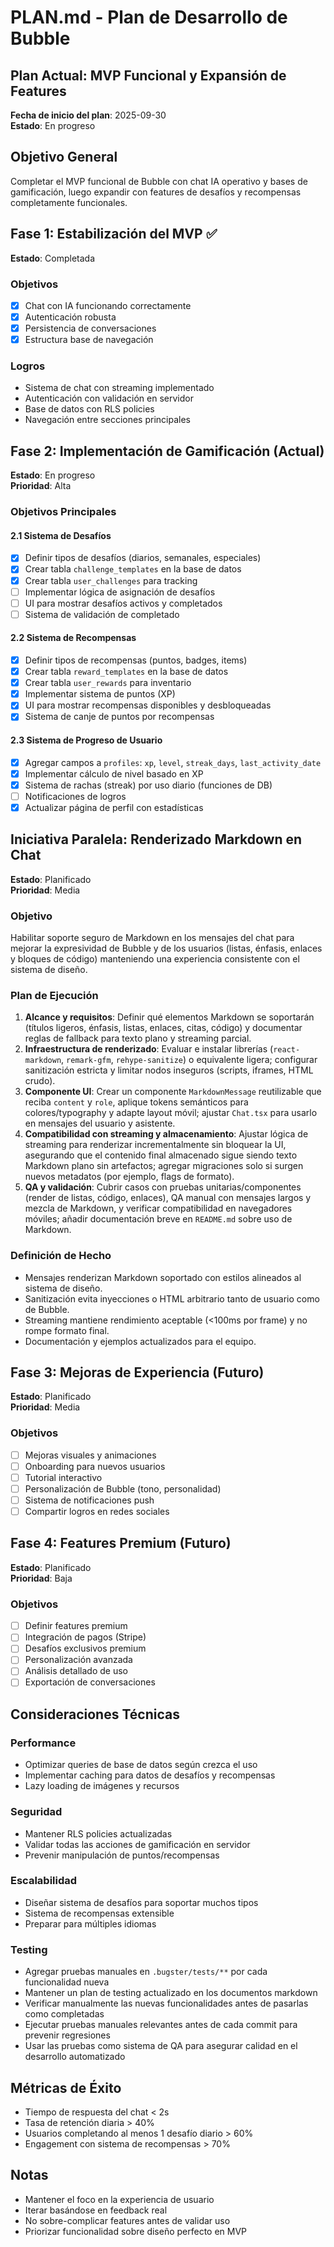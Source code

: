 # PLAN.md - Plan de Desarrollo de Bubble

## Plan Actual: MVP Funcional y Expansión de Features

**Fecha de inicio del plan**: 2025-09-30  
**Estado**: En progreso

## Objetivo General
Completar el MVP funcional de Bubble con chat IA operativo y bases de gamificación, luego expandir con features de desafíos y recompensas completamente funcionales.

## Fase 1: Estabilización del MVP ✅
**Estado**: Completada

### Objetivos
- [x] Chat con IA funcionando correctamente
- [x] Autenticación robusta
- [x] Persistencia de conversaciones
- [x] Estructura base de navegación

### Logros
- Sistema de chat con streaming implementado
- Autenticación con validación en servidor
- Base de datos con RLS policies
- Navegación entre secciones principales

## Fase 2: Implementación de Gamificación (Actual)
**Estado**: En progreso  
**Prioridad**: Alta

### Objetivos Principales

#### 2.1 Sistema de Desafíos
- [x] Definir tipos de desafíos (diarios, semanales, especiales)
- [x] Crear tabla `challenge_templates` en la base de datos
- [x] Crear tabla `user_challenges` para tracking
- [ ] Implementar lógica de asignación de desafíos
- [ ] UI para mostrar desafíos activos y completados
- [ ] Sistema de validación de completado

#### 2.2 Sistema de Recompensas
- [x] Definir tipos de recompensas (puntos, badges, items)
- [x] Crear tabla `reward_templates` en la base de datos
- [x] Crear tabla `user_rewards` para inventario
- [x] Implementar sistema de puntos (XP)
- [x] UI para mostrar recompensas disponibles y desbloqueadas
- [x] Sistema de canje de puntos por recompensas

#### 2.3 Sistema de Progreso de Usuario
- [x] Agregar campos a `profiles`: `xp`, `level`, `streak_days`, `last_activity_date`
- [x] Implementar cálculo de nivel basado en XP
- [x] Sistema de rachas (streak) por uso diario (funciones de DB)
- [ ] Notificaciones de logros
- [x] Actualizar página de perfil con estadísticas

## Iniciativa Paralela: Renderizado Markdown en Chat
**Estado**: Planificado  
**Prioridad**: Media

### Objetivo
Habilitar soporte seguro de Markdown en los mensajes del chat para mejorar la expresividad de Bubble y de los usuarios (listas, énfasis, enlaces y bloques de código) manteniendo una experiencia consistente con el sistema de diseño.

### Plan de Ejecución
1. **Alcance y requisitos**: Definir qué elementos Markdown se soportarán (títulos ligeros, énfasis, listas, enlaces, citas, código) y documentar reglas de fallback para texto plano y streaming parcial.
2. **Infraestructura de renderizado**: Evaluar e instalar librerías (`react-markdown`, `remark-gfm`, `rehype-sanitize`) o equivalente ligera; configurar sanitización estricta y limitar nodos inseguros (scripts, iframes, HTML crudo).
3. **Componente UI**: Crear un componente `MarkdownMessage` reutilizable que reciba `content` y `role`, aplique tokens semánticos para colores/typography y adapte layout móvil; ajustar `Chat.tsx` para usarlo en mensajes del usuario y asistente.
4. **Compatibilidad con streaming y almacenamiento**: Ajustar lógica de streaming para renderizar incrementalmente sin bloquear la UI, asegurando que el contenido final almacenado sigue siendo texto Markdown plano sin artefactos; agregar migraciones solo si surgen nuevos metadatos (por ejemplo, flags de formato).
5. **QA y validación**: Cubrir casos con pruebas unitarias/componentes (render de listas, código, enlaces), QA manual con mensajes largos y mezcla de Markdown, y verificar compatibilidad en navegadores móviles; añadir documentación breve en `README.md` sobre uso de Markdown.

### Definición de Hecho
- Mensajes renderizan Markdown soportado con estilos alineados al sistema de diseño.
- Sanitización evita inyecciones o HTML arbitrario tanto de usuario como de Bubble.
- Streaming mantiene rendimiento aceptable (<100ms por frame) y no rompe formato final.
- Documentación y ejemplos actualizados para el equipo.

## Fase 3: Mejoras de Experiencia (Futuro)
**Estado**: Planificado  
**Prioridad**: Media

### Objetivos
- [ ] Mejoras visuales y animaciones
- [ ] Onboarding para nuevos usuarios
- [ ] Tutorial interactivo
- [ ] Personalización de Bubble (tono, personalidad)
- [ ] Sistema de notificaciones push
- [ ] Compartir logros en redes sociales

## Fase 4: Features Premium (Futuro)
**Estado**: Planificado  
**Prioridad**: Baja

### Objetivos
- [ ] Definir features premium
- [ ] Integración de pagos (Stripe)
- [ ] Desafíos exclusivos premium
- [ ] Personalización avanzada
- [ ] Análisis detallado de uso
- [ ] Exportación de conversaciones

## Consideraciones Técnicas

### Performance
- Optimizar queries de base de datos según crezca el uso
- Implementar caching para datos de desafíos y recompensas
- Lazy loading de imágenes y recursos

### Seguridad
- Mantener RLS policies actualizadas
- Validar todas las acciones de gamificación en servidor
- Prevenir manipulación de puntos/recompensas

### Escalabilidad
- Diseñar sistema de desafíos para soportar muchos tipos
- Sistema de recompensas extensible
- Preparar para múltiples idiomas

### Testing
- Agregar pruebas manuales en `.bugster/tests/**` por cada funcionalidad nueva
- Mantener un plan de testing actualizado en los documentos markdown
- Verificar manualmente las nuevas funcionalidades antes de pasarlas como completadas
- Ejecutar pruebas manuales relevantes antes de cada commit para prevenir regresiones
- Usar las pruebas como sistema de QA para asegurar calidad en el desarrollo automatizado

## Métricas de Éxito
- Tiempo de respuesta del chat < 2s
- Tasa de retención diaria > 40%
- Usuarios completando al menos 1 desafío diario > 60%
- Engagement con sistema de recompensas > 70%

## Notas
- Mantener el foco en la experiencia de usuario
- Iterar basándose en feedback real
- No sobre-complicar features antes de validar uso
- Priorizar funcionalidad sobre diseño perfecto en MVP
